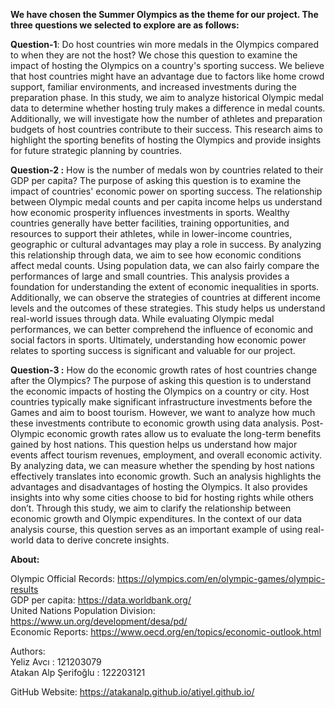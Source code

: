 **We have chosen the Summer Olympics as the theme for our project. The three questions we selected to
explore are as follows:**

**Question-1**: Do host countries win more medals in the Olympics compared to when they are not the host?
We chose this question to examine the impact of hosting the Olympics on a country's sporting success. We
believe that host countries might have an advantage due to factors like home crowd support, familiar
environments, and increased investments during the preparation phase. In this study, we aim to analyze
historical Olympic medal data to determine whether hosting truly makes a difference in medal counts.
Additionally, we will investigate how the number of athletes and preparation budgets of host countries
contribute to their success. This research aims to highlight the sporting benefits of hosting the Olympics and
provide insights for future strategic planning by countries.

**Question-2 :** How is the number of medals won by countries related to their GDP per capita?
The purpose of asking this question is to examine the impact of countries' economic power on sporting
success. The relationship between Olympic medal counts and per capita income helps us understand how
economic prosperity influences investments in sports. Wealthy countries generally have better facilities,
training opportunities, and resources to support their athletes, while in lower-income countries, geographic or
cultural advantages may play a role in success. By analyzing this relationship through data, we aim to see
how economic conditions affect medal counts. Using population data, we can also fairly compare the
performances of large and small countries. This analysis provides a foundation for understanding the extent
of economic inequalities in sports. Additionally, we can observe the strategies of countries at different
income levels and the outcomes of these strategies. This study helps us understand real-world issues through
data. While evaluating Olympic medal performances, we can better comprehend the influence of economic
and social factors in sports. Ultimately, understanding how economic power relates to sporting success is
significant and valuable for our project.

**Question-3 :** How do the economic growth rates of host countries change after the Olympics?
The purpose of asking this question is to understand the economic impacts of hosting the Olympics on a
country or city. Host countries typically make significant infrastructure investments before the Games and
aim to boost tourism. However, we want to analyze how much these investments contribute to economic
growth using data analysis. Post-Olympic economic growth rates allow us to evaluate the long-term benefits
gained by host nations. This question helps us understand how major events affect tourism revenues,
employment, and overall economic activity. By analyzing data, we can measure whether the spending by
host nations effectively translates into economic growth. Such an analysis highlights the advantages and
disadvantages of hosting the Olympics. It also provides insights into why some cities choose to bid for
hosting rights while others don’t. Through this study, we aim to clarify the relationship between economic
growth and Olympic expenditures. In the context of our data analysis course, this question serves as an
important example of using real-world data to derive concrete insights.

**About:**

Olympic Official Records: https://olympics.com/en/olympic-games/olympic-results<br>
GDP per capita: https://data.worldbank.org/<br>
United Nations Population Division: https://www.un.org/development/desa/pd/<br>
Economic Reports: https://www.oecd.org/en/topics/economic-outlook.html<br>

Authors:<br>
Yeliz Avcı : 121203079<br>
Atakan Alp Şerifoğlu : 122203121<br>

GitHub Website: https://atakanalp.github.io/atiyel.github.io/<br>

